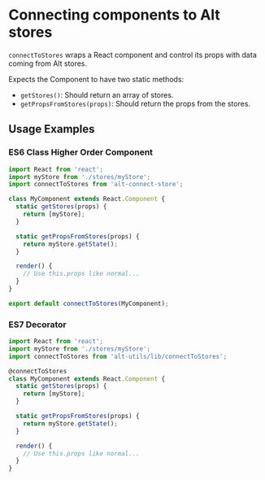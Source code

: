 # Connecting components to Alt stores

`connectToStores` wraps a React component and control its props with data coming from Alt stores.

Expects the Component to have two static methods:
- `getStores()`: Should return an array of stores.
- `getPropsFromStores(props)`: Should return the props from the stores.

## Usage Examples

### ES6 Class Higher Order Component
```js
import React from 'react';
import myStore from './stores/myStore';
import connectToStores from 'alt-connect-store';

class MyComponent extends React.Component {
  static getStores(props) {
    return [myStore];
  }

  static getPropsFromStores(props) {
    return myStore.getState();
  }

  render() {
    // Use this.props like normal...
  }
}

export default connectToStores(MyComponent);
```

### ES7 Decorator
```js
import React from 'react';
import myStore from './stores/myStore';
import connectToStores from 'alt-utils/lib/connectToStores';

@connectToStores
class MyComponent extends React.Component {
  static getStores(props) {
    return [myStore];
  }

  static getPropsFromStores(props) {
    return myStore.getState();
  }

  render() {
    // Use this.props like normal...
  }
}
```
